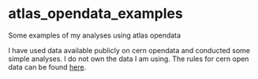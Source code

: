 # atlas_opendata_examples
Some examples of my analyses using atlas opendata

I have used data available publicly on cern opendata and conducted some simple analyses. I do not own the data I am using. The rules for cern open data can be found [here](https://opendata.cern.ch/docs/terms-of-use).
